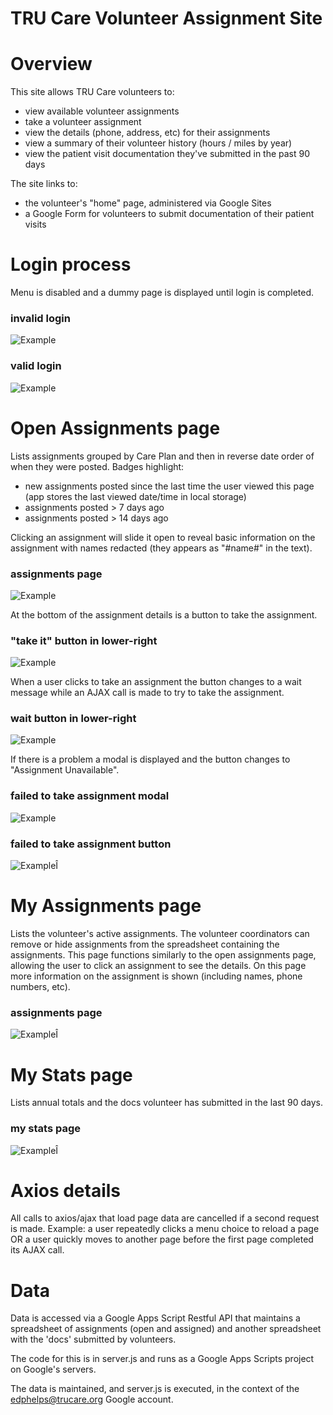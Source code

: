 # TRU Care Volunteer Assignment Site


# Overview

This site allows TRU Care volunteers to:
* view available volunteer assignments
* take a volunteer assignment
* view the details (phone, address, etc) for their assignments
* view a summary of their volunteer history (hours / miles by year)
* view the patient visit documentation they've submitted in the past 90 days  

The site links to:
* the volunteer's "home" page, administered via Google Sites
* a Google Form for volunteers to submit documentation of their patient visits


# Login process

Menu is disabled and a dummy page is displayed until login is completed.

### invalid login
![Example](screenshots/login-invalid.png)

### valid login
![Example](screenshots/login-valid.png)


# Open Assignments page

Lists assignments grouped by Care Plan and then in reverse date order of when
they were posted.  Badges highlight:
* new assignments posted since the last time the user viewed this page (app
  stores the last viewed date/time in local storage)
* assignments posted > 7 days ago
* assignments posted > 14 days ago  

Clicking an assignment will slide it open to reveal basic information on the
assignment with names redacted (they appears as "#name#" in the text).

### assignments page
![Example](screenshots/open-assignments.png)

At the bottom of the assignment details is a button to take the assignment.

### "take it" button in lower-right
![Example](screenshots/take-it-btn.png)

When a user clicks to take an assignment the button changes to a wait message
while an AJAX call is made to try to take the assignment.  

### wait button in lower-right
![Example](screenshots/take-it-wait-btn.png)

If there is a problem a modal is displayed and the button changes to
"Assignment Unavailable".

### failed to take assignment modal
![Example](screenshots/take-it-failed-modal.png)

### failed to take assignment button
![ExampleÎ](screenshots/take-it-failed-btn.png)

# My Assignments page

Lists the volunteer's active assignments.  The volunteer coordinators can remove
or hide assignments from the spreadsheet containing the assignments.  This page
functions similarly to the open assignments page, allowing the user to click
an assignment to see the details.  On this page more information on the
assignment is shown (including names, phone numbers, etc).

### assignments page
![ExampleÎ](screenshots/my-assignments.png)

# My Stats page

Lists annual totals and the docs volunteer has submitted in the last 90 days.

### my stats page
![ExampleÎ](screenshots/my-stats.png)


# Axios details

All calls to axios/ajax that load page data are cancelled if a second request
is made.  Example:  a user repeatedly clicks a menu choice to reload a page OR
a user quickly moves to another page before the first page completed its AJAX
call.


# Data

Data is accessed via a Google Apps Script Restful API that maintains a spreadsheet
of assignments (open and assigned) and another spreadsheet with the 'docs'
submitted by volunteers.

The code for this is in server.js and runs as a Google Apps Scripts
project on Google's servers.

The data is maintained, and server.js is executed, in the context of the 
edphelps@trucare.org Google account.
